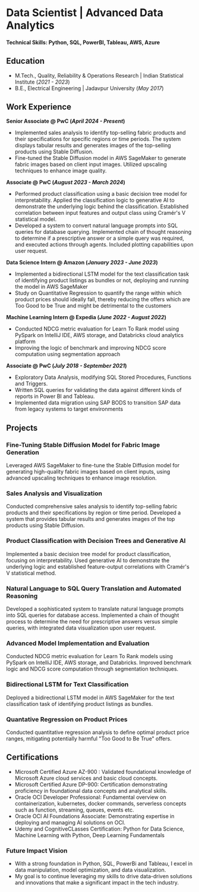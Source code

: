# Data Scientist | Advanced Data Analytics

#### Technical Skills: Python, SQL, PowerBI, Tableau, AWS, Azure

## Education						       		
- M.Tech., Quality, Reliability & Operations Research	| Indian Statistical Institute (_2021 - 2023_)	 			        		
- B.E., Electrical Engineering | Jadavpur University (_May 2017_)

## Work Experience
**Senior Associate @ PwC (_April 2024 - Present_)**
- Implemented sales analysis to identify top-selling fabric products and their specifications for specific regions or time periods.
  The system displays tabular results and generates images of the top-selling products using Stable Diffusion.
- Fine-tuned the Stable Diffusion model in AWS SageMaker to generate fabric images based on client input images.
  Utilized upscaling techniques to enhance image quality.

**Associate @ PwC (_August 2023 - March 2024_)**
- Performed product classification using a basic decision tree model for interpretability.
  Applied the classification logic to generative AI to demonstrate the underlying logic behind the classification.
  Established correlation between input features and output class using Cramér's V statistical model.
- Developed a system to convert natural language prompts into SQL queries for database querying.
  Implemented chain of thought reasoning to determine if a prescriptive answer or a simple query was required, and executed actions through agents.
  Included plotting capabilities upon user request.

**Data Science Intern @ Amazon (_January 2023 - June 2023_)**
- Implemented a bidirectional LSTM model for the text classification task of identifying product listings as bundles or not, deploying and running the model in AWS SageMaker
- Study on Quantitative Regression to quantify the range within which product prices should ideally fall, thereby reducing the offers which are Too Good to be True and might be detrimental to the customers

**Machine Learning Intern @ Expedia (_June 2022 - August 2022_)**
- Conducted NDCG metric evaluation for Learn To Rank model using PySpark on IntelliJ IDE, AWS storage, and Databricks cloud analytics platform
- Improving the logic of benchmark and improving NDCG score computation using segmentation approach

**Associate @ PwC (_July 2018 - September 2021_)**
- Exploratory Data Analysis, modifying SQL Stored Procedures, Functions and Triggers.
- Written SQL queries for validating the data against different kinds of reports in Power BI and Tableau.
- Implemented data migration using SAP BODS to transition SAP data from legacy systems to target environments
  
## Projects
### Fine-Tuning Stable Diffusion Model for Fabric Image Generation
Leveraged AWS SageMaker to fine-tune the Stable Diffusion model for generating high-quality fabric images based on client inputs, using advanced upscaling techniques to enhance image resolution.

### Sales Analysis and Visualization
Conducted comprehensive sales analysis to identify top-selling fabric products and their specifications by region or time period. Developed a system that provides tabular results and generates images of the top products using Stable Diffusion.

### Product Classification with Decision Trees and Generative AI
Implemented a basic decision tree model for product classification, focusing on interpretability. Used generative AI to demonstrate the underlying logic and established feature-output correlations with Cramér's V statistical method.

### Natural Language to SQL Query Translation and Automated Reasoning
Developed a sophisticated system to translate natural language prompts into SQL queries for database access. Implemented a chain of thought process to determine the need for prescriptive answers versus simple queries, with integrated data visualization upon user request.

### Advanced Model Implementation and Evaluation
Conducted NDCG metric evaluation for Learn To Rank models using PySpark on IntelliJ IDE, AWS storage, and Databricks. Improved benchmark logic and NDCG score computation through segmentation techniques.

### Bidirectional LSTM for Text Classification
Deployed a bidirectional LSTM model in AWS SageMaker for the text classification task of identifying product listings as bundles. 

### Quantative Regression on Product Prices
Conducted quantitative regression analysis to define optimal product price ranges, mitigating potentially harmful "Too Good to Be True" offers.

## Certifications
- Microsoft Certified Azure AZ-900 : Validated foundational knowledge of Microsoft Azure cloud services and basic cloud concepts.
- Microsoft Certified Azure DP-900: Certification demonstrating proficiency in foundational data concepts and analytical skills.
- Oracle OCI Developer Professional: Fundamental overview on containerization, kubernetes, docker commands, serverless concepts such as function, streaming, queues, events etc.
- Oracle OCI AI Foundations Associate: Demonstrating expertise in deploying and managing AI solutions on OCI.
- Udemy and CognitiveCLasses Certification: Python for Data Science, Machine Learning with Python, Deep Learning Fundamentals

### Future Impact Vision
- With a strong foundation in Python, SQL, PowerBi and Tableau, I excel in data manipulation, model optimization, and data visualization.
- My goal is to continue leveraging my skills to drive data-driven solutions and innovations that make a significant impact in the tech industry.

